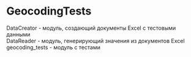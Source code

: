 # GeocodingTests
DataCreator - модуль, создающий документы Excel с тестовыми данными  
DataReader - модуль, генерирующий значения из документов Excel  
geocoding_tests - модуль с тестами
